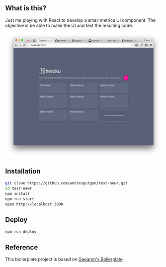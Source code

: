 ## What is this?
Just me playing with React to develop a small metrics UI component. The objective is be able to make the UI and test the resulting code.

![Screenshot](./screenshot.png)

## Installation

```bash
git clone https://github.com/andresgutgon/test-newr.git
cd test-newr
npm install
npm run start
open http://localhost:3000
```

## Deploy

```bash
npm run deploy
```
## Reference
This boilerplate project is based on [Gaearon's Boilerplate](https://github.com/gaearon/react-transform-boilerplate)
